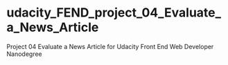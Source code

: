 # udacity_FEND_project_04_Evaluate_a_News_Article
Project 04 Evaluate a News Article for Udacity Front End Web Developer Nanodegree
